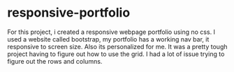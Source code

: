 # responsive-portfolio

For this project, i created a responsive webpage portfolio using no css. I used a website called bootstrap, my portfolio has a working nav bar, it responsive to screen size. Also its personalized for me. It was a pretty tough project having to figure out how to use the grid. I had a lot of issue trying to figure out the rows and columns.
